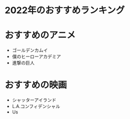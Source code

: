 # 2022年のおすすめランキング

# おすすめのアニメ

- ゴールデンカムイ
- 僕のヒーローアカデミア
- 進撃の巨人


# おすすめの映画

- シャッターアイランド
- L.A.コンフィデンシャル
- Us
